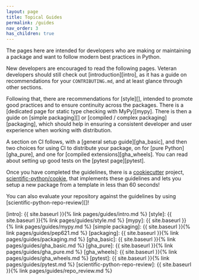 ```yaml
---
layout: page
title: Topical Guides
permalink: /guides
nav_order: 3
has_children: true
---
```


The pages here are intended for developers who are making or maintaining a
package and want to follow modern best practices in Python.

New developers are encouraged to read the following pages. Veteran developers
should still check out [introduction][intro], as it has a guide on
recommendations for your `CONTRIBUTING.md`, and at least glance through other
sections.

Following that, there are recommendations for [style][], intended to promote
good practices and to ensure continuity across the packages. There is a
[dedicated page for static type checking with MyPy][mypy]. There is then a guide on
[simple packaging][] or [compiled / complex packaging][packaging], which should help
in ensuring a consistent developer and user experience when working with distribution.

A section on CI follows, with a [general setup guide][gha_basic], and then two
choices for using CI to distribute your package, on for [pure
Python][gha_pure], and one for [compiled extensions][gha_wheels]. You can read
about setting up good tests on the [pytest page][pytest].

Once you have completed the guidelines, there is a [cookiecutter][] project,
[scientific-python/cookie][], that implements these guidelines and lets you setup a
new package from a template in less than 60 seconds!

You can also evaluate your repository against the guidelines by using
[scientific-python-repo-review][]!

[intro]: {{ site.baseurl }}{% link pages/guides/intro.md %}
[style]: {{ site.baseurl }}{% link pages/guides/style.md %}
[mypy]: {{ site.baseurl }}{% link pages/guides/mypy.md %}
[simple packaging]: {{ site.baseurl }}{% link pages/guides/pep621.md %}
[packaging]: {{ site.baseurl }}{% link pages/guides/packaging.md %}
[gha_basic]: {{ site.baseurl }}{% link pages/guides/gha_basic.md %}
[gha_pure]: {{ site.baseurl }}{% link pages/guides/gha_pure.md %}
[gha_wheels]: {{ site.baseurl }}{% link pages/guides/gha_wheels.md %}
[pytest]: {{ site.baseurl }}{% link pages/guides/pytest.md %}
[scientific-python-repo-review]: {{ site.baseurl }}{% link pages/guides/repo_review.md %}

[cookiecutter]: https://cookiecutter.readthedocs.io
[scientific-python/cookie]: https://github.com/scientific-python/cookie
